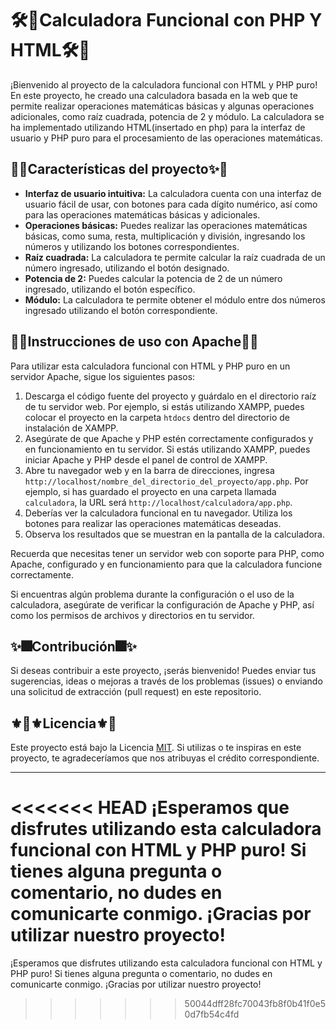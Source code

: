 # 🛠️💫**Calculadora Funcional con PHP Y HTML**🛠️💫 

¡Bienvenido al proyecto de la calculadora funcional con HTML y PHP puro! En este proyecto, he creado una calculadora basada en la web que te permite realizar operaciones matemáticas básicas y algunas operaciones adicionales, como raíz cuadrada, potencia de 2 y módulo. La calculadora se ha implementado utilizando HTML(insertado en php) para la interfaz de usuario y PHP puro para el procesamiento de las operaciones matemáticas.

## 🎉✨Características del proyecto✨🎉

- **Interfaz de usuario intuitiva:** La calculadora cuenta con una interfaz de usuario fácil de usar, con botones para cada dígito numérico, así como para las operaciones matemáticas básicas y adicionales.
- **Operaciones básicas:** Puedes realizar las operaciones matemáticas básicas, como suma, resta, multiplicación y división, ingresando los números y utilizando los botones correspondientes.
- **Raíz cuadrada:** La calculadora te permite calcular la raíz cuadrada de un número ingresado, utilizando el botón designado.
- **Potencia de 2:** Puedes calcular la potencia de 2 de un número ingresado, utilizando el botón específico.
- **Módulo:** La calculadora te permite obtener el módulo entre dos números ingresado utilizando el botón correspondiente.

## 🪷🍁Instrucciones de uso con Apache🍁🪷

Para utilizar esta calculadora funcional con HTML y PHP puro en un servidor Apache, sigue los siguientes pasos:

1. Descarga el código fuente del proyecto y guárdalo en el directorio raíz de tu servidor web. Por ejemplo, si estás utilizando XAMPP, puedes colocar el proyecto en la carpeta `htdocs` dentro del directorio de instalación de XAMPP.
2. Asegúrate de que Apache y PHP estén correctamente configurados y en funcionamiento en tu servidor. Si estás utilizando XAMPP, puedes iniciar Apache y PHP desde el panel de control de XAMPP.
3. Abre tu navegador web y en la barra de direcciones, ingresa `http://localhost/nombre_del_directorio_del_proyecto/app.php`. Por ejemplo, si has guardado el proyecto en una carpeta llamada `calculadora`, la URL será `http://localhost/calculadora/app.php`.
4. Deberías ver la calculadora funcional en tu navegador. Utiliza los botones para realizar las operaciones matemáticas deseadas.
5. Observa los resultados que se muestran en la pantalla de la calculadora. 

Recuerda que necesitas tener un servidor web con soporte para PHP, como Apache, configurado y en funcionamiento para que la calculadora funcione correctamente.

Si encuentras algún problema durante la configuración o el uso de la calculadora, asegúrate de verificar la configuración de Apache y PHP, así como los permisos de archivos y directorios en tu servidor.

## ✨🎆Contribución🎆✨

Si deseas contribuir a este proyecto, ¡serás bienvenido! Puedes enviar tus sugerencias, ideas o mejoras a través de los problemas (issues) o enviando una solicitud de extracción (pull request) en este repositorio.

## ⚜💮⚜️Licencia⚜️💮

Este proyecto está bajo la Licencia [MIT](https://chat.openai.com/c/LICENSE). Si utilizas o te inspiras en este proyecto, te agradeceríamos que nos atribuyas el crédito correspondiente.

------

<<<<<<< HEAD
¡Esperamos que disfrutes utilizando esta calculadora funcional con HTML y PHP puro! Si tienes alguna pregunta o comentario, no dudes en comunicarte conmigo. ¡Gracias por utilizar nuestro proyecto!
=======
¡Esperamos que disfrutes utilizando esta calculadora funcional con HTML y PHP puro! Si tienes alguna pregunta o comentario, no dudes en comunicarte conmigo. ¡Gracias por utilizar nuestro proyecto!
>>>>>>> 50044dff28fc70043fb8f0b41f0e50d7fb54c4fd
